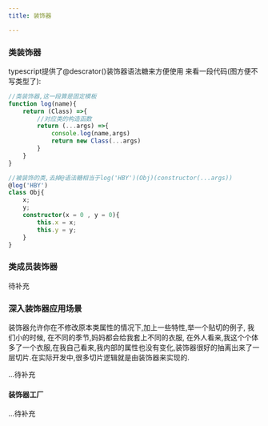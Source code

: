 ```yaml
---
title: 装饰器

---
```


### 类装饰器
typescript提供了@descrator()装饰器语法糖来方便使用
来看一段代码(图方便不写类型了):
```ts
//类装饰器,这一段算是固定模板
function log(name){
    return (Class) =>{
        //对应类的构造函数
        return (...args) =>{
            console.log(name,args)
            return new Class(...args)
        }
    }
}

//被装饰的类,去掉@语法糖相当于log('HBY')(Obj)(constructor(...args))
@log('HBY')
class Obj{
    x;
    y;
    constructor(x = 0 , y = 0){
        this.x = x;
        this.y = y;
    }
}

```


### 类成员装饰器
待补充


### 深入装饰器应用场景
装饰器允许你在不修改原本类属性的情况下,加上一些特性,举一个贴切的例子, 我们小的时候, 在不同的季节,妈妈都会给我套上不同的衣服, 在外人看来,我这个个体多了一个衣服,在我自己看来,我内部的属性也没有变化,装饰器很好的抽离出来了一层切片.在实际开发中,很多切片逻辑就是由装饰器来实现的.

...待补充

#### 装饰器工厂

...待补充
